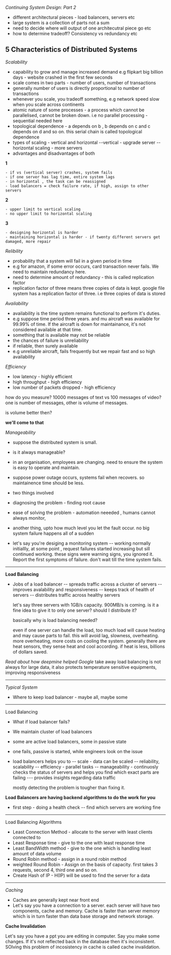 *Continuing System Design: Part 2*

- different architectural pieces - load balancers, servers etc
- large system is a collection of parts not a sum
- need to decide where will output of one architecutral piece go etc
- how to determine tradeoff? Consistency vs redundancy etc

**5 Characteristics of Distributed Systems**
---
*Scalability*

- capability to grow and manage increased demand e.g flipkart big billion days - website crashed in the first few seconds 
- scale comes in two parts - number of users, number of transactions
- generally number of users is directly proportional to number of transactions
- whenever you scale, you tradeoff something, e.g network speed slow when you scale across continents
- atomic nature of some processes - a process which cannot be parallelised, cannot be broken down. i.e no parallel processing - sequential needed here
- topological dependence - a depends on b , b depends on c and c depends on d and so on. this serial chain is called topological dependence
- types of scaling - vertical and horizontal
	--vertical - upgrade server
	--horizontal scaling - more servers
- advantages and disadvantages of both

**1**

	- if vs (vertical server) crashes, system fails
	- if one server has lag time, entire system lags
	- in horizontal , the task can be reassigned
	- load balancers = check failure rate, if high, assign to other servers

**2**

	- upper limit to vertical scaling
	- no upper limit to horizontal scaling

**3**

	- designing horizontal is harder 
	- maintaining horizontal is harder - if twenty different servers get damaged, more repair


*Relibility*

- probability that a system will fail in a given period in time
- e.g for amazon, if some error occurs, card transaction never fails. We need to maintain redundancy here. 
- need to determine amount of redundancy - this is called replication factor
- replication factor of three means three copies of data is kept. google file system has a replication factor of three. i.e three copies of data is stored

*Availability*

- availability is the time system remains functional to perform it's duties. 
- e.g suppose time period three years. and mu aircraft was available for 99.99% of time. If the aircraft is down for maintainance, it's not considered available at that time. 
- something that is available may not be reliable
- the chances of failure is unreliability
- if reliable, then surely available
- e.g unreliable aircraft, fails frequently but we repair fast and so high availability

*Efficiency*

- low latency - highly efficient
- high throughput - high efficiency
- low number of packets dropped - high efficiency

how do you measure? 10000 messages of text vs 100 messages of video? one is number of messages, other is volume of messages.

is volume better then?

**we'll come to that**

*Manageability*

- suppose the distributed system is small. 
- is it always manageable?
- in an organisation, employees are changing. need to ensure the system is easy to operate and maintain. 
- suppose power outage occurs, systems fail when recovers. so maintainence time should be less. 
- two things involved
- diagnosing the problem - finding root cause
- ease of solving the problem - automation neeeded , humans cannot always monitor, 

- another thing, upto how much level you let the fault occur. no big system failure happens all of a sudden
- let's say you're desiging a monitoring system 
-- working normally initiallly, at some point , request failures started increasing but sill continued working. these signs were warning signs, you ignored it. Report the first symptoms of failure. don't wait till the time system fails. 

---

**Load Balancing**

- Jobs of a load balancer
	-- spreads traffic across a cluster of servers
	--improves avalability and responsiveness
	-- keeps track of health of servers
	-- distributes traffic across healthy servers
	
	let's say three servers with 1GB/s capacity. 900MB/s is coming. is it a fine idea to give it to only one server?
	should I distribute it?

	basically why is load balancing needed?
	
	even if one server can handle the load, too much load will cause heating and may cause parts to fail. this will avoid lag, slowness, overheating.
	more overheating, more costs on cooling the system. generally there are heat sensors, they sense heat and cool according. if heat is less, billions of dollars saved.

*Read about how deepmine helped Google*
 take away load balancing is not always for large data, it also protects temperature sensitive equipments, improving responsiveness

---
*Typical System*	
- Where to keep load balancer - maybe all, maybe some
---
Load Balancing

- What if load balancer fails?
- We maintain cluster of load balancers
- some are active load balancers, some in passive state
- one fails, passive is started, while engineers look on the issue
- load balancers helps you to 
	-- scale - data can be scaled
	-- reliability, scalability
	-- efficiency - parallel tasks
	-- manageability - continuosly checks the status of servers and helps you find which exact parts are failing
		--- provides insights regarding data traffic
	
	mostly detecting the problem is tougher than fixing it.

**Load Balancers are having backend algorithms to do the work for you**

- first step - doing a health check
	-- find which servers are working fine
---
Load Balancing Algorithms
- Least Connection Method - allocate to the server with least clients connected to
- Least Response time - give to the one with least response time
- Least BandWidth method - give to the one which is handling least amount of data volume
- Round Robin method - assign in a round robin method
- weighted Round Robin - Assign on the basis of capacity. first takes 3 requests, second 4, third one and so on. 
- Create Hash of IP - H(IP) will be used to find the server for a data


---
*Caching*

- Caches are generally kept near front end
- Let's say you have a connection to a server. each server will have two components, cache and memory. Cache is faster than server memory which is in turn faster than data base storage and network storage. 


**Cache Invalidation**

Let's say you have a ppt you are editing in computer. Say you make some changes. If it's not reflected back in the database then it's inconsistent. SOlving this problem of incosistency in cache is called cache invalidation. 
  
